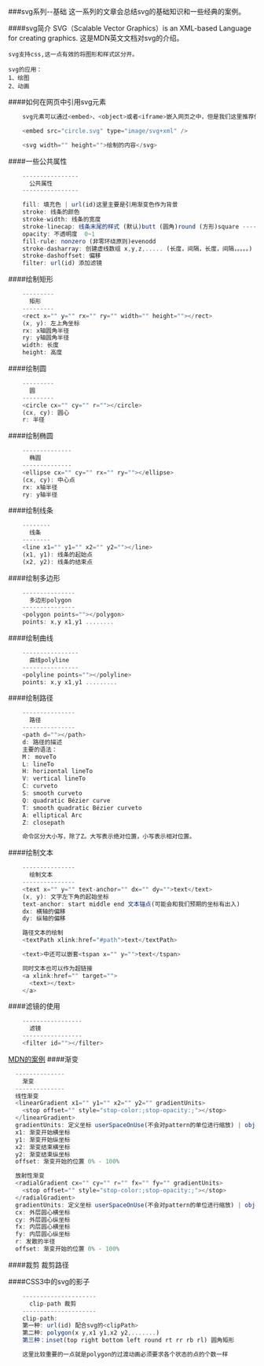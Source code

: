 ###svg系列--基础
  这一系列的文章会总结svg的基础知识和一些经典的案例。

####svg简介
    SVG（Scalable Vector Graphics）is an XML-based Language for creating graphics.
    这是MDN英文文档对svg的介绍。

    svg支持css,这一点有效的将图形和样式区分开。

    svg的应用：
    1、绘图
    2、动画

####如何在网页中引用svg元素
```js
    svg元素可以通过<embed>、<object>或者<iframe>嵌入网页之中，但是我们这里推荐使用<embed>,兼容性比较好。

    <embed src="circle.svg" type="image/svg+xml" />

    <svg width="" height="">绘制的内容</svg>
```

####一些公共属性
```js
    ----------------
      公共属性
    ----------------

    fill: 填充色 | url(id)这里主要是引用渐变色作为背景
    stroke: 线条的颜色
    stroke-width: 线条的宽度
    stroke-linecap: 线条末尾的样式 (默认)butt (圆角)round (方形)square ----- round和square会影响线条的长度
    opacity: 不透明度  0~1
    fill-rule: nonzero (非零环绕原则)evenodd
    stroke-dasharray: 创建虚线数组 x,y,z,..... (长度，间隔，长度，间隔，。。。。)
    stroke-dashoffset: 偏移
    filter: url(id) 添加滤镜  
```    

####绘制矩形
```js
    ---------
      矩形
    ---------
    <rect x="" y="" rx="" ry="" width="" height=""></rect>
    (x, y): 左上角坐标
    rx: x轴圆角半径
    ry: y轴圆角半径
    width: 长度
    height: 高度  
```

####绘制圆
```js
    ---------
      圆
    ---------
    <circle cx="" cy="" r=""></circle>
    (cx, cy): 圆心
    r: 半径
```

####绘制椭圆
```js
    --------------
      椭圆
    --------------
    <ellipse cx="" cy="" rx="" ry=""></ellipse>
    (cx, cy): 中心点
    rx: x轴半径
    ry: y轴半径
```

####绘制线条
```js
    --------
      线条
    --------
    <line x1="" y1="" x2="" y2=""></line>
    (x1, y1): 线条的起始点
    (x2, y2): 线条的结束点
```

####绘制多边形
```js
    ---------------
      多边形polygon
    ---------------
    <polygon points=""></polygon>  
    points: x,y x1,y1 ........
```

####绘制曲线
```js
    ----------------
      曲线polyline
    ----------------
    <polyline points=""></polyline>  
    points: x,y x1,y1 .........
```

####绘制路径
```js
    ---------------
      路径
    ---------------
    <path d=""></path>
    d: 路径的描述
    主要的语法：
    M： moveTo
    L: lineTo
    H: horizontal lineTo
    V: vertical lineTo
    C: curveto
    S: smooth curveto
    Q: quadratic Bézier curve
    T: smooth quadratic Bézier curveto
    A: elliptical Arc
    Z: closepath

    命令区分大小写，除了Z。大写表示绝对位置，小写表示相对位置。  
```

####绘制文本
```js
    ---------------
      绘制文本
    ---------------
    <text x="" y="" text-anchor="" dx="" dy="">text</text>
    (x, y): 文字左下角的起始坐标
    text-anchor: start middle end 文本锚点(可能会和我们预期的坐标有出入)
    dx: 横轴的偏移
    dy: 纵轴的偏移

    路径文本的绘制
    <textPath xlink:href="#path">text</textPath>

    <text>中还可以嵌套<tspan x="" y="">text</tspan>

    同时文本也可以作为超链接
    <a xlink:href="" target="">
      <text></text>
    </a>
```

####滤镜的使用
```js
    -----------------
      滤镜
    -----------------
    <filter id=""></filter>
```
  [MDN的案例](https://developer.mozilla.org/en-US/docs/Web/SVG/Element/filter)
####渐变
```js
  --------------
    渐变
  --------------
  线性渐变
  <linearGradient x1="" y1="" x2="" y2="" gradientUnits>
    <stop offset="" style="stop-color:;stop-opacity:;"></stop>
  </linearGradient>
  gradientUnits: 定义坐标 userSpaceOnUse(不会对pattern的单位进行缩放) | objectBoundingBox(会)
  x1: 渐变开始横坐标
  y1: 渐变开始纵坐标
  x2: 渐变结束横坐标
  y2: 渐变结束纵坐标
  offset: 渐变开始的位置 0% - 100%

  放射性渐变
  <radialGradient cx="" cy="" r="" fx="" fy="" gradientUnits>
    <stop offset="" style="stop-color:;stop-opacity:;"></stop>
  </radialGradient>
  gradientUnits: 定义坐标 userSpaceOnUse(不会对pattern的单位进行缩放) | objectBoundingBox(会)
  cx: 外层圆心横坐标
  cy: 外层圆心纵坐标
  fx: 内层圆心横坐标
  fy: 内层圆心纵坐标
  r: 发散的半径
  offset: 渐变开始的位置 0% - 100%
```

####裁剪
  <clipPath id="">裁剪路径</clipPath>

####CSS3中的svg的影子
```js
    ---------------------
      clip-path 裁剪
    ---------------------
    clip-path:
    第一种: url(id) 配合svg的<clipPath>
    第二种: polygon(x y,x1 y1,x2 y2,.......)
    第三种：inset(top right bottom left round rt rr rb rl) 圆角矩形

    这里比较重要的一点就是polygon的过渡动画必须要求各个状态的点的个数一样
```
